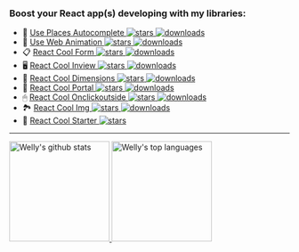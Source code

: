 ### Boost your React app(s) developing with my libraries:

- 📍 [Use Places Autocomplete ![stars](https://img.shields.io/github/stars/wellyshen/use-places-autocomplete?style=flat-square) ![downloads](https://img.shields.io/npm/dt/use-places-autocomplete?style=flat-square)](https://github.com/wellyshen/use-places-autocomplete)
- 🍿 [Use Web Animation ![stars](https://img.shields.io/github/stars/wellyshen/use-web-animations?style=flat-square) ![downloads](https://img.shields.io/npm/dt/@wellyshen/use-web-animations?style=flat-square)](https://github.com/wellyshen/use-web-animations)
- 📋 [React Cool Form ![stars](https://img.shields.io/github/stars/wellyshen/react-cool-form?style=flat-square) ![downloads](https://img.shields.io/npm/dt/react-cool-form?style=flat-square)](https://github.com/wellyshen/react-cool-form) 
- 🖥️ [React Cool Inview ![stars](https://img.shields.io/github/stars/wellyshen/react-cool-inview?style=flat-square) ![downloads](https://img.shields.io/npm/dt/react-cool-inview?style=flat-square)](https://github.com/wellyshen/react-cool-inview)
- 📏 [React Cool Dimensions ![stars](https://img.shields.io/github/stars/wellyshen/react-cool-dimensions?style=flat-square) ![downloads](https://img.shields.io/npm/dt/react-cool-dimensions?style=flat-square)](https://github.com/wellyshen/react-cool-dimensions)
- 🍒 [React Cool Portal ![stars](https://img.shields.io/github/stars/wellyshen/react-cool-portal?style=flat-square) ![downloads](https://img.shields.io/npm/dt/react-cool-portal?style=flat-square)](https://github.com/wellyshen/react-cool-portal)
- 🖱 [React Cool Onclickoutside ![stars](https://img.shields.io/github/stars/wellyshen/react-cool-onclickoutside?style=flat-square) ![downloads](https://img.shields.io/npm/dt/react-cool-onclickoutside?style=flat-square)](https://github.com/wellyshen/react-cool-onclickoutside)
- 🏞 [React Cool Img ![stars](https://img.shields.io/github/stars/wellyshen/react-cool-img?style=flat-square) ![downloads](https://img.shields.io/npm/dt/react-cool-img?style=flat-square)](https://github.com/wellyshen/react-cool-img)
- 🐣 [React Cool Starter ![stars](https://img.shields.io/github/stars/wellyshen/react-cool-starter?style=flat-square)](https://github.com/wellyshen/react-cool-starter)



---

<a href="https://www.linkedin.com/in/welly-shen-8b43287a">
  <img height="180rem" src="https://github-readme-stats.vercel.app/api?username=wellyshen&show_icons=true&theme=react" alt="Welly's github stats" />
  <img height="180rem" src="https://github-readme-stats.vercel.app/api/top-langs/?username=wellyshen&layout=compact&theme=react" alt="Welly's top languages" />
</a>

